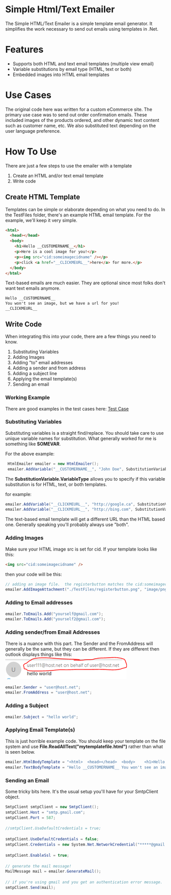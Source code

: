 # Simple Html/Text Emailer
The Simple HTML/Text Emailer is a simple template email generator.  It simplifies the work necessary to send out emails using templates in .Net.

# Features
- Supports both HTML and text email templates (multiple view email)
- Variable substitutions by email type (HTML, text or both)
- Embedded images into HTML email templates

# Use Cases
The original code here was written for a custom eCommerce site.  The primary use case was to send out order confirmation emails.  These included images of the products ordered, and other dynamic text content such as customer name, etc.  We also substituted text depending on the user language preference.

# How To Use
There are just a few steps to use the emailer with a template
1) Create an HTML and/or text email template
1) Write code



## Create HTML Template

Templates can be simple or elaborate depending on what you need to do.  In the TestFiles folder, there's an example HTML email template.  For the example, we'll keep it very simple.
``` html
<html>
  <head></head>
  <body>
    <h1>Hello __CUSTOMERNAME__</h1>
    <p>Here is a cool image for you!</p>
    <p><img src="cid:someimagecidname" /></p>
    <p>click <a href="__CLICKMEURL__">here</a> for more.</p>
  </body>
</html>
```

Text-based emails are much easier.  They are optional since most folks don't want text emails anymore.
```
Hello __CUSTOMERNAME__
You won't see an image, but we have a url for you!
__CLICKMEURL__
```


## Write Code
When integrating this into your code, there are a few things you need to know. 
1) Substituting Variables
1) Adding Images
1) Adding "to" email addresses
1) Adding a sender and from address
1) Adding a subject line
1) Applying the email template(s)
1) Sending an email

### Working Example
There are good examples in the test cases here:
[Test Case](https://github.com/gord888/HtmlEmailer/blob/master/ThirteenSides/Common/ThirteenSides.Common.Tests/EmailTests.cs)




### Substituting Variables
Substituting variables is a straight find/replace.  You should take care to use unique variable names for substitution.  What generally worked for me is something like __SOMEVAR__. 

For the above example:
```csharp
 HtmlEmailer emailer = new HtmlEmailer();
 emailer.AddVariable("__CUSTOMERNAME__", "John Doe", SubstitutionVariable.VariableType.Both);
```
The **SubstitutionVariable.VariableType** allows you to specify if this variable substitution is for HTML, text, or both templates.

for example:
```csharp
emailer.AddVariable("__CLICKMEURL__", "http://google.ca", SubstitutionVariable.VariableType.Text);
emailer.AddVariable("__CLICKMEURL__", "http://bing.com", SubstitutionVariable.VariableType.Html);
```
The text-based email template will get a different URL than the HTML based one.  Generally speaking you'll probably always use "both".


### Adding Images
Make sure your HTML image src is set for cid.  If your template looks like this:
```html
<img src="cid:someimagecidname" />
```
then your code will be this:
```csharp
// adding an image file.  the registerbutton matches the cid:someimagecidname of the image source.
emailer.AddImageAttachment("./TestFiles/registerbutton.png", "image/png", "someimagecidname");
```

### Adding to Email addresses
```csharp
emailer.ToEmails.Add("yourself@gmail.com");
emailer.ToEmails.Add("yourself2@gmail.com");
```

### Adding sender/from Email Addresses
There is a nuance with this part.  The Sender and the FromAddress will generally be the same, but they can be different.  If they are different then outlook displays things like this:
![pic](https://github.com/gord888/HtmlEmailer/blob/master/ReadMe_Images/sender_fromemail.png?raw=true)

```csharp
emailer.Sender = "user@host.net";
emailer.FromAddress = "user@host.net";
```

### Adding a Subject
```csharp
emailer.Subject = "hello world";
```

### Applying Email Template(s)
This is just horrible example code.  You should keep your template on the file system and use **File.ReadAllText("mytemplatefile.html")** rather than what is seen below.
```csharp
emailer.HtmlBodyTemplate = "<html>  <head></head>  <body>    <h1>Hello __CUSTOMERNAME__</h1>    <p>Here is a cool image for you!</p>    <p><img src=\"cid:someimagecidname\" /></p>    <p>click <a href=\"__CLICKMEURL__\">here</a> for more.</p>  </body></html>";
emailer.TextBodyTemplate = "Hello __CUSTOMERNAME__ You won't see an image, but we have a url for you! __CLICKMEURL__";
```

### Sending an Email
Some tricky bits here.  It's the usual setup you'll have for your SmtpClient object.  
```csharp
SmtpClient smtpClient = new SmtpClient();
smtpClient.Host = "smtp.gmail.com";
smtpClient.Port = 587;
	
//smtpClient.UseDefaultCredentials = true;

smtpClient.UseDefaultCredentials = false;
smtpClient.Credentials = new System.Net.NetworkCredential("*****@gmail.com", "******");

smtpClient.EnableSsl = true;

// generate the mail message!
MailMessage mail = emailer.GenerateMail();

// if you're using gmail and you get an authentication error message.  you may need to "allow less secure apps" on your google account.
smtpClient.Send(mail);
```
